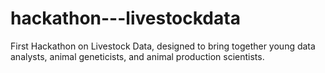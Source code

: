 # hackathon---livestockdata
First Hackathon on Livestock Data, designed to bring together young data analysts, animal geneticists, and animal production scientists.
